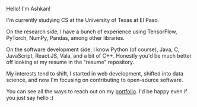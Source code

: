 Hello! I'm Ashkan!

I'm currently studying CS at the University of Texas at El Paso. 

On the research side, I have a bunch of experience using TensorFlow, PyTorch, NumPy, Pandas, among other libraries.

On the software development side, I know Python (of course), Java, C, JavaScript, React.JS, Vala, and a bit of C++. Honestly you'd be much better off looking at my resume in the "resume" repository. 

My interests tend to shift, I started in web development, shifted into data science, and now I'm focusing on contributing to open-source software.

You can see all the ways to reach out on my [portfolio](https://ashkan.zone). I'd be happy even if you just say hello :)
